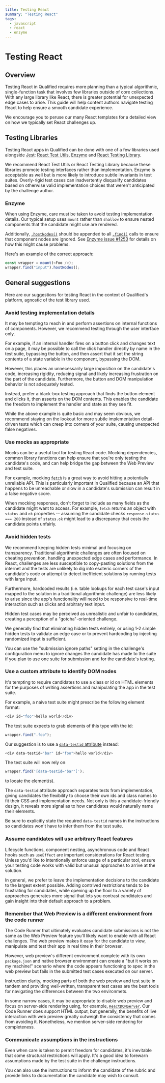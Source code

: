 ```yaml
---
title: Testing React
summary: "Testing React"
tags:
  - javascript
  - react
  - enzyme
---
```


# Testing React

## Overview

Testing React in Qualified requires more planning than a typical algorithmic, single-function task that involves few libraries outside of core collections. With any large library like React, there is greater potential for unexpected edge cases to arise. This guide will help content authors navigate testing React to help ensure a smooth candidate experience.

We encourage you to peruse our many React templates for a detailed view on how we typically set React challenges up.

## Testing Libraries

Testing React apps in Qualified can be done with one of a few libraries used alongside [Jest](https://facebook.github.io/jest/): [React Test Utils](https://reactjs.org/docs/test-utils.html), [Enzyme](https://enzymejs.github.io/enzyme/) and [React Testing Library](https://testing-library.com/docs/react-testing-library/intro/).

We recommend React Test Utils or React Testing Library because these libraries promote testing interfaces rather than implementation. Enzyme is acceptable as well but is more likely to introduce subtle invariants in test suites. Overly-rigid test cases can inadvertently disqualify candidates based on otherwise valid implementation choices that weren't anticipated by the challenge author.

### Enzyme
When using Enzyme, care must be taken to avoid testing implementation details. Our typical setup uses `mount` rather than `shallow` to ensure nested components that the candidate might use are rendered.

Additionally, [`.hostNodes()`](https://enzymejs.github.io/enzyme/docs/api/ReactWrapper/hostNodes.html) should be appended to all [`.find()`](https://enzymejs.github.io/enzyme/docs/api/ReactWrapper/find.html) calls to ensure that component nodes are ignored. See [Enzyme issue #1253](https://github.com/enzymejs/enzyme/issues/1253) for details on how this might cause problems.

Here's an example of the correct approach:

```js
const wrapper = mount(<Foo />);
wrapper.find("input").hostNodes();
```

## General suggestions

Here are our suggestions for testing React in the context of Qualified's platform, agnostic of the test library used.

### Avoid testing implementation details

It may be tempting to reach in and perform assertions on internal functions of components. However, we recommend testing through the user interface only. 

For example, if an internal handler fires on a button click and changes text on a page, it may be possible to call the click handler directly by name in the test suite, bypassing the button, and then assert that it set the string contents of a state variable in the component, bypassing the DOM.

However, this places an unnecessarily large imposition on the candidate's code, increasing rigidity, reducing signal and likely increasing frustration on the part of the candidate. Furthermore, the button and DOM manipulation behavior is not adequately tested.

Instead, prefer a black-box testing approach that finds the button element and clicks it, then asserts on the DOM contents. This enables the candidate the freedom to implement the handler and state as they see fit.

While the above example is quite basic and may seem obvious, we recommend staying on the lookout for more subtle implementation detail-driven tests which can creep into corners of your suite, causing unexpected false negatives.

### Use mocks as appropriate

Mocks can be a useful tool for testing React code. Mocking dependencies, common library functions can help ensure that you're only testing the candidate's code, and can help bridge the gap between the Web Preview and test suite.

For example, mocking [`fetch`](https://developer.mozilla.org/en-US/docs/Web/API/Fetch_API/Using_Fetch) is a great way to avoid hitting a potentially unreliable API. This is particularly important in Qualified because an API that happens to be unreachable or slow in a candidate's submission can result in a false negative score. 

When mocking responses, don't forget to include as many fields as the candidate might want to access. For example, `fetch` returns an object with `status` and `ok` properties -- assuming the candidate checks `response.status === 200` instead of `status.ok` might lead to a discrepancy that costs the candidate points unfairly.

### Avoid hidden tests

We recommend keeping hidden tests minimal and focusing on transparency. Traditional algorithmic challenges are often focused on cheating prevention, handling unexpected edge cases and performance. In React, challenges are less susceptible to copy-pasting solutions from the internet and the tests are unlikely to dig into esoteric corners of the candidate's code or attempt to detect inefficient solutions by running tests with large input.

Furthermore, hardcoded results (i.e. table lookups for each test case's input mapped to the solution in a traditional algorithmic challenge) are less likely to arise since the app's functionality will need to be responsive to real-time interaction such as clicks and arbitrary text input.

Hidden test cases may be perceived as unrealistic and unfair to candidates, creating a perception of a "gotcha"-oriented challenge.

We generally find that eliminating hidden tests entirely, or using 1-2 simple hidden tests to validate an edge case or to prevent hardcoding by injecting randomized input is sufficient.

You can use the "submission ignore paths" setting in the challenge's configuration menu to ignore changes the candidate has made to the suite if you plan to use one suite for submission and for the candidate's testing.

### Use a custom attribute to identify DOM nodes

It's tempting to require candidates to use a class or id on HTML elements for the purposes of writing assertions and manipulating the app in the test suite.

For example, a naive test suite might prescribe the following element format:

```js
<div id="foo">hello world</div>
```

The test suite expects to grab elements of this type with the id:

```js
wrapper.find(".foo");
```

Our suggestion is to use a [`data-testid` attribute](https://kentcdodds.com/blog/making-your-ui-tests-resilient-to-change) instead:

```js
<div data-testid="bar" id="foo">hello world</div>
```

The test suite will now rely on 

```js
wrapper.find('[data-testid="bar"]');
```

to locate the element(s).

The `data-testid` attribute approach separates tests from implementation, giving candidates the flexibility to choose their own ids and class names to fit their CSS and implementation needs. Not only is this a candidate-friendly design, it reveals more signal as to how candidates would naturally name their elements.

Be sure to explicitly state the required `data-testid` names in the instructions so candidates won't have to infer them from the test suite.

### Assume candidates will use arbitrary React features

Lifecycle functions, component nesting, asynchronous code and React hooks such as `useEffect` are important considerations for React testing. Unless you'd like to intentionally enforce usage of a particular tool, ensure your testing code works with valid but unusual approaches to arrive at the solution.

In general, we prefer to leave the implementation decisions to the candidate to the largest extent possible. Adding contrived restrictions tends to be frustrating for candidates, while opening up the floor to a variety of approaches generates more signal that lets you contrast candidates and gain insight into their default approach to a problem.

### Remember that Web Preview is a different environment from the code runner

The Code Runner that ultimately evaluates candidate submissions is not the same as the Web Preview feature you'll likely want to enable with all React challenges. The web preview makes it easy for the candidate to view, manipulate amd test their app in real time in their browser. 

However, web preview's different environment complete with its own `package.json` and native browser environment can create a "but it works on my machine!" scenario where the code appears functioning to spec in the web preview but fails in the submitted test cases executed on our server.

Instruction clarity, mocking parts of both the web preview and test suite in tandem and providing well-written, transparent test cases are the best tools for navigating the differences between the two environmets.

In some narrow cases, it may be appropriate to disable web preview and focus on server-side rendering using, for example, [`ReactDOMServer`](https://reactjs.org/docs/react-dom-server.html). Our Code Runner does support HTML output, but generally, the benefits of live interaction with web preview greatly outweigh the consistency that comes from avoiding it. Nonetheless, we mention server-side rendering for completeness.

### Communicate assumptions in the instructions

Even when care is taken to permit freedom for candidates, it's inevitable that some structural restrictions will apply. It's a good idea to forewarn assumptions made by the test suite in the challenge instructions.

You can also use the instructions to inform the candidate of the rubric and provide links to documentation the candidate may wish to consult.

